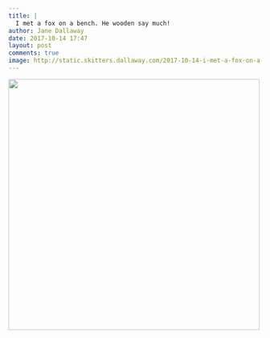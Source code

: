 ```yaml
---
title: |
  I met a fox on a bench. He wooden say much!
author: Jane Dallaway
date: 2017-10-14 17:47
layout: post
comments: true
image: http://static.skitters.dallaway.com/2017-10-14-i-met-a-fox-on-a-bench--he-wooden-say-much-thumb-1-IMG-4156.JPG
---
```


<div>
        <a href="http://static.skitters.dallaway.com/2017-10-14-i-met-a-fox-on-a-bench--he-wooden-say-much-fullsize-1-IMG-4156.JPG">
          <img src="http://static.skitters.dallaway.com/2017-10-14-i-met-a-fox-on-a-bench--he-wooden-say-much-thumb-1-IMG-4156.JPG" width="500" height="500"/>
        </a>
      </div>


  
      